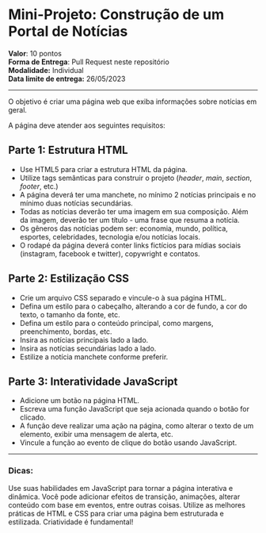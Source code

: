 # Mini-Projeto: Construção de um Portal de Notícias

**Valor**: 10 pontos<br>
**Forma de Entrega**: Pull Request neste repositório<br>
**Modalidade:** Individual<br>
**Data limite de entrega:** 26/05/2023
<hr>

O objetivo é criar uma página web que exiba informações sobre notícias em geral.

A página deve atender aos seguintes requisitos:

## Parte 1: Estrutura HTML

- Use HTML5 para criar a estrutura HTML da página.
- Utilize tags semânticas para construir o projeto (_header_, _main_, _section_, _footer_, etc.)
- A página deverá ter uma manchete, no mínimo 2 notícias principais e no mínimo duas notícias secundárias.
- Todas as notícias deverão ter uma imagem em sua composição. Além da imagem, deverão ter um título - uma frase que resuma a notícia.
- Os gêneros das notícias podem ser: economia, mundo, política, esportes, celebridades, tecnologia e/ou notícias locais.
- O rodapé da página deverá conter links fictícios para mídias sociais (instagram, facebook e twitter), copywright e contatos.

## Parte 2: Estilização CSS

- Crie um arquivo CSS separado e vincule-o à sua página HTML.
- Defina um estilo para o cabeçalho, alterando a cor de fundo, a cor do texto, o tamanho da fonte, etc.
- Defina um estilo para o conteúdo principal, como margens, preenchimento, bordas, etc.
- Insira as notícias principais lado a lado.
- Insira as notícias secundárias lado a lado.
- Estilize a notícia manchete conforme preferir.

## Parte 3: Interatividade JavaScript

- Adicione um botão na página HTML.
- Escreva uma função JavaScript que seja acionada quando o botão for clicado.
- A função deve realizar uma ação na página, como alterar o texto de um elemento, exibir uma mensagem de alerta, etc.
- Vincule a função ao evento de clique do botão usando JavaScript.

<hr>

### Dicas:

Use suas habilidades em JavaScript para tornar a página interativa e dinâmica. Você pode adicionar efeitos de transição, animações, alterar conteúdo com base em eventos, entre outras coisas. Utilize as melhores práticas de HTML e CSS para criar uma página bem estruturada e estilizada. 
Criatividade é fundamental!
